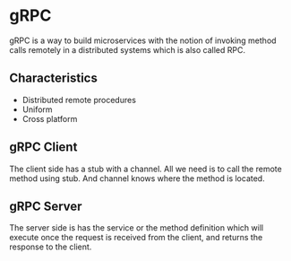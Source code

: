 # gRPC

gRPC is a way to build microservices with the notion of invoking method calls remotely in a distributed systems which is also called RPC. 


## Characteristics
- Distributed remote procedures
- Uniform
- Cross platform


## gRPC Client
The client side has a stub with a channel. All we need is to call the remote method using stub. And channel knows where the method is 
located. 


## gRPC Server
The server side is has the service or the method definition which will execute once the request is received from the client, and returns
the response to the client.







